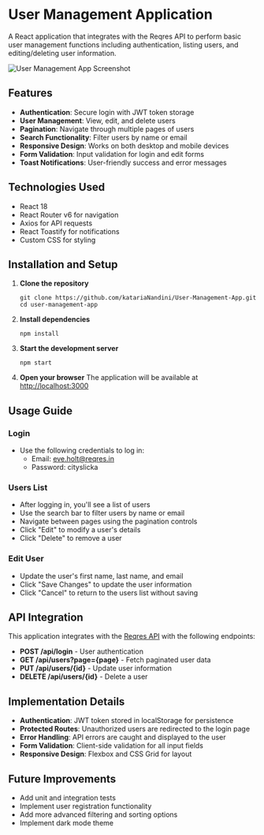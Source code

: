 # User Management Application

A React application that integrates with the Reqres API to perform basic user management functions including authentication, listing users, and editing/deleting user information.

![User Management App Screenshot](screenshot.png)

## Features

- **Authentication**: Secure login with JWT token storage
- **User Management**: View, edit, and delete users
- **Pagination**: Navigate through multiple pages of users
- **Search Functionality**: Filter users by name or email
- **Responsive Design**: Works on both desktop and mobile devices
- **Form Validation**: Input validation for login and edit forms
- **Toast Notifications**: User-friendly success and error messages

## Technologies Used

- React 18
- React Router v6 for navigation
- Axios for API requests
- React Toastify for notifications
- Custom CSS for styling

## Installation and Setup

1. **Clone the repository**
   ```
   git clone https://github.com/katariaNandini/User-Management-App.git
   cd user-management-app
   ```

2. **Install dependencies**
   ```
   npm install
   ```

3. **Start the development server**
   ```
   npm start
   ```

4. **Open your browser**
   The application will be available at [http://localhost:3000](http://localhost:3000)

## Usage Guide

### Login

- Use the following credentials to log in:
  - Email: eve.holt@reqres.in
  - Password: cityslicka

### Users List

- After logging in, you'll see a list of users
- Use the search bar to filter users by name or email
- Navigate between pages using the pagination controls
- Click "Edit" to modify a user's details
- Click "Delete" to remove a user

### Edit User

- Update the user's first name, last name, and email
- Click "Save Changes" to update the user information
- Click "Cancel" to return to the users list without saving

## API Integration

This application integrates with the [Reqres API](https://reqres.in/) with the following endpoints:

- **POST /api/login** - User authentication
- **GET /api/users?page={page}** - Fetch paginated user data
- **PUT /api/users/{id}** - Update user information
- **DELETE /api/users/{id}** - Delete a user

## Implementation Details

- **Authentication**: JWT token stored in localStorage for persistence
- **Protected Routes**: Unauthorized users are redirected to the login page
- **Error Handling**: API errors are caught and displayed to the user
- **Form Validation**: Client-side validation for all input fields
- **Responsive Design**: Flexbox and CSS Grid for layout

## Future Improvements

- Add unit and integration tests
- Implement user registration functionality
- Add more advanced filtering and sorting options
- Implement dark mode theme

